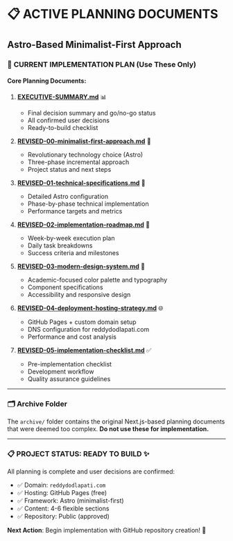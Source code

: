 # 📋 ACTIVE PLANNING DOCUMENTS
## Astro-Based Minimalist-First Approach

### 🎯 **CURRENT IMPLEMENTATION PLAN** (Use These Only)

#### **Core Planning Documents:**
1. **[EXECUTIVE-SUMMARY.md](./EXECUTIVE-SUMMARY.md)** 📊
   - Final decision summary and go/no-go status
   - All confirmed user decisions
   - Ready-to-build checklist

2. **[REVISED-00-minimalist-first-approach.md](./REVISED-00-minimalist-first-approach.md)** 🚀
   - Revolutionary technology choice (Astro)
   - Three-phase incremental approach
   - Project status and next steps

3. **[REVISED-01-technical-specifications.md](./REVISED-01-technical-specifications.md)** 🔧
   - Detailed Astro configuration
   - Phase-by-phase technical implementation
   - Performance targets and metrics

4. **[REVISED-02-implementation-roadmap.md](./REVISED-02-implementation-roadmap.md)** 📅
   - Week-by-week execution plan
   - Daily task breakdowns
   - Success criteria and milestones

5. **[REVISED-03-modern-design-system.md](./REVISED-03-modern-design-system.md)** 🎨
   - Academic-focused color palette and typography
   - Component specifications
   - Accessibility and responsive design

6. **[REVISED-04-deployment-hosting-strategy.md](./REVISED-04-deployment-hosting-strategy.md)** 🌐
   - GitHub Pages + custom domain setup
   - DNS configuration for reddydodlapati.com
   - Performance and cost analysis

7. **[REVISED-05-implementation-checklist.md](./REVISED-05-implementation-checklist.md)** ✅
   - Pre-implementation checklist
   - Development workflow
   - Quality assurance guidelines

---

### 🗂️ **Archive Folder**
The `archive/` folder contains the original Next.js-based planning documents that were deemed too complex. **Do not use these for implementation.**

---

### 📋 **PROJECT STATUS: READY TO BUILD** ✨

All planning is complete and user decisions are confirmed:
- ✅ Domain: `reddydodlapati.com`  
- ✅ Hosting: GitHub Pages (free)
- ✅ Framework: Astro (minimalist-first)
- ✅ Content: 4-6 flexible sections
- ✅ Repository: Public (approved)

**Next Action**: Begin implementation with GitHub repository creation! 🚀